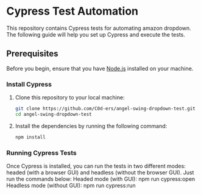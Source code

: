 # Cypress Test Automation

This repository contains Cypress tests for automating amazon dropdown. The following guide will help you set up Cypress and execute the tests.

## Prerequisites

Before you begin, ensure that you have [Node.js](https://nodejs.org/) installed on your machine. 

### Install Cypress

1. Clone this repository to your local machine:

   ```bash
   git clone https://github.com/C0d-ers/angel-swing-dropdown-test.git
   cd angel-swing-dropdown-test
2. Install the dependencies by running the following command:
   ```bash
   npm install

### Running Cypress Tests

Once Cypress is installed, you can run the tests in two different modes: headed (with a browser GUI) and headless (without the browser GUI). Just run the commands below:
Headed mode (with GUI): npm run cypress:open
Headless mode (without GUI): npm run cypress:run
